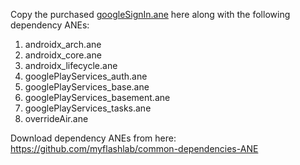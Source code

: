 Copy the purchased [googleSignIn.ane](https://www.myflashlabs.com/product/google-signin-ane-adobe-air-native-extension/) here along with the following dependency ANEs:

1. androidx_arch.ane
1. androidx_core.ane
1. androidx_lifecycle.ane
1. googlePlayServices_auth.ane
1. googlePlayServices_base.ane
1. googlePlayServices_basement.ane
1. googlePlayServices_tasks.ane
1. overrideAir.ane

Download dependency ANEs from here: https://github.com/myflashlab/common-dependencies-ANE
